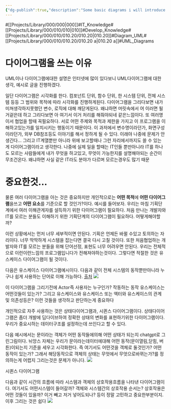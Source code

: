 ```yaml
---
{"dg-publish":true,"description":"Some basic diagrams i will introduce. state machine diagram and seqeusence digram etc... it will become more and more after i learn diagrams","title":"UML다이어그램 쓰는 이유 및 고찰","permalink":"/projects/library/000/010/010-20/010-20-a/","dgPassFrontmatter":true,"noteIcon":"0","created":"2024-07-08T18:47:26.804+09:00","updated":"2024-11-12T14:49:11.927+09:00"}
---
```


#[[Projects/Library/000/000\|000]]#IT_Knowledge#[[Projects/Library/000/010/010\|010]]#Develop_Knowledge#[[Projects/Library/000/010/010.20/010.20\|010.20]]#Diagram_UML#[[Projects/Library/000/010/010.20/010.20 a\|010.20 a]]#UML_Diagrams

# 다이어그램을 쓰는 이유
UML이나 다이어그램에대한 설명은 인터넷에 많이 있다보니 UML다이어그램에 대한 생각, 예시로 글을 진행하겠다.

일단 다이어그램은 시각화를 한다. 컴포넌트 단위, 함수 단위, 한 시스템 단위, 전체 시스템 등등 그 범위와 목적에 따라 시각화를 진행하게된다. 다이어그램을 그리다보면 내가 미쳐생각하지못했던 변수, 로직에 대해 깨닫게된다. 왜냐하면 머릿속에서 어 이러면 될거겉은데 하고 그리다보면 아 여기서 이거 처리를 해줘야되네 같은느낌이다.
또 여러명이서 협업을 할때 꼭필요하다. 서로 어떤 주제와 목적과 제한을 가지고 이 프로그램을 이해하고있는가를 일치시키는 행동이기 때문이다. 이 과저에서 변수명이라던가, 화면구성이라던가, 외부  DB참조등도 이야기를 해서 정하게 될 수 있다. 이래야 나중에 문제가 안 생긴다... 그리고 IT계열뿐만 아니라 위에 보고할때나 그런 자리에서까지도 쓸 수 있는 게 다이어그램이라고 생각한다. 나중에 실제 일을 할때는 IT인들 뿐만아니라 IT를 하나도 모르는 사람들에게 내가 무엇을 하고있고, 무엇이 가능한지를 설명해야되는 순간이 무조건온다. 왜냐하면 사실 같은 IT라도 분야가 다르며 모르는경우도 많기 때문

# 중요한것...
물론 여러 다이어그램을 아는 것은 중요하지만 개인적으로는 **어떤 목적**에 **어떤 다이어그램**을쓰고 **어떤 요소**를 기준으로 할 것인가?이다.
예시를 들어보자. 우리는 마침 기획단계에서 여러 이해관게자를 설득하기 위한 다이어그램이 필요하다. 처음 만나는 개발자와 IT를 모르는 분들도 이해하기 위한 기획단계의 다이어그램이 필요하다. 어떻게해야할까?

이런 상황에서는 먼저 너무 세부적이면 안된다. 기획은 언제든 바뀔 수있고 토의하는 자리이다. 너무 딱딱하게 시스템을 잡는다면 결국 다시 고칠 것이다. 또한 처음협업하는 개발자와 IT를 모르는 분들을 위해 단어선정, 표현도 너무 어려우면 안된다. 우리는 전체적으로 이런이런느낌의 프로그램입니다가 전해져야하는것이다.
그렇다면 적절한 것은 유스케이스 다이어그램이 될 것이다.

다음은 유스케이스 다이어그램예시이다.
다음과 같이 전체 시스템의 동작뿐만아니라 누구나 쉽게 사용하는 단어로 이해 가능하다.
[출처](https://velog.io/@seolang2/UML-%EB%B0%B0%EC%9B%8C%EB%B3%B4%EA%B8%B0-%EC%8B%9C%EB%A6%AC%EC%A6%88-3-%EC%9C%A0%EC%8A%A4%EC%BC%80%EC%9D%B4%EC%8A%A4-%EB%8B%A4%EC%9D%B4%EC%96%B4%EA%B7%B8%EB%9E%A8)
![](https://i.imgur.com/jq8rXch.png)



이 다이어그램을 그리기전에 Actor즉 사용자는 누구인가? 작동하는 동작 유스케이스는 어떤것들이 있는가? 그리고 유스케이스와 유스케이스 또는 액터와 유스케이스의 관계 및 의존성등은? 이런 것들을 생각하고 판단하는게 중요하다



개인적으로 자주 사용하는 것은 상태다이어그램과, 시퀸스 다이어그램이다.
상태다이어그램은 좀더 개발에 딥다이브하여 정확한 상태의 변화를 표현하기위한 다이어그램이다. 우리가 중요시하는 데이터구조를 설정하는데 쓰인다고 할 수 있다.

다음 예시에서는 문이라는 객체가 어떤 동작들에의해 어떤 상태가 되는지 chatgpt로 그린그림이다. 뉘앙스 자체는 우리가 문이라는데이터에대해 어떤 동작(문이열림,닫힘, 버튼)이되는지 기준을 세우고 시각화한다. 즉 여기서도 어떤것을 객체로 둘것인가? 어떤 동작이 있는가? 그래서 해당동작으로 객체의 상태는 무엇에서 무엇으로바뀌는가?를 정의하는게 어렵지 그리는것은 문제가 아니다.
![](https://i.imgur.com/u1H7D6i.jpeg)



시퀸스 다이어그램

다음과 같이 시간의 흐름에 따라 시스템과 객체의 상호작용흐름을 나타낸 다이어그램이다.
여기서도 어떤시스템이 들어갈까? 객체와 시스템간의 상호작용 순서는? 상호작용은 어떤 것들이 있을까? 이거 빼고 저거 넣어도되나? 등이 정말 고민하고 중요한부분이지. 이후 그리는 것은 쉽다
![](https://i.imgur.com/DZOLNxC.png)
